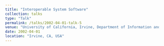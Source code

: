 ```yaml
---
title: "Interoperable System Software"
collection: talks
type: "Talk"
permalink: /talks/2002-04-01-talk-5
venue: "University of California, Irvine, Department of Information and Computer Sciences"
date: 2002-04-01
location: "Irvine, CA, USA"
---
```

